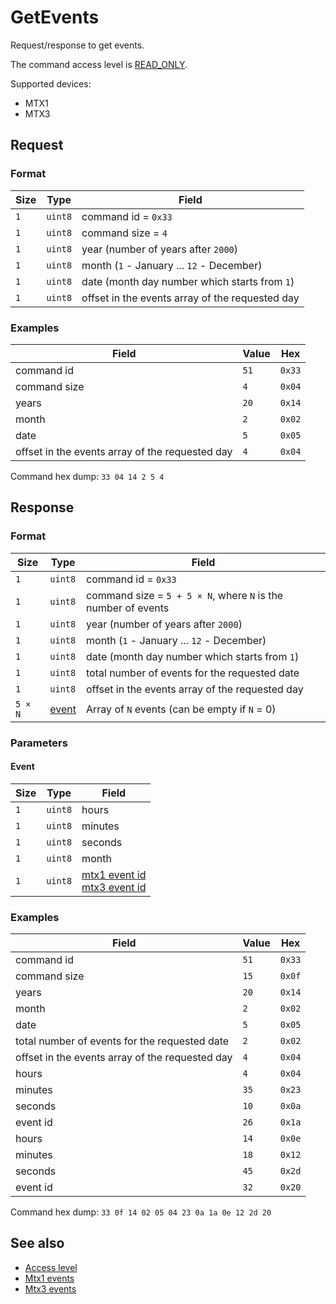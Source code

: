 # GetEvents

Request/response to get events.

The command access level is [READ_ONLY](../basics.md#command-access-level).

Supported devices:
- MTX1
- MTX3


## Request

### Format

| Size | Type    | Field                                           |
| ---- | ------- | ----------------------------------------------- |
| `1`  | `uint8` | command id = `0x33`                             |
| `1`  | `uint8` | command size = `4`                              |
| `1`  | `uint8` | year (number of years after `2000`)             |
| `1`  | `uint8` | month (`1` - January ... `12` - December)       |
| `1`  | `uint8` | date (month day number which starts from `1`)   |
| `1`  | `uint8` | offset in the events array of the requested day |

### Examples

| Field                                           | Value | Hex    |
| ----------------------------------------------- | ----- | ------ |
| command id                                      | `51`  | `0x33` |
| command size                                    | `4`   | `0x04` |
| years                                           | `20`  | `0x14` |
| month                                           | `2`   | `0x02` |
| date                                            | `5`   | `0x05` |
| offset in the events array of the requested day | `4`   | `0x04` |

Command hex dump: `33 04 14 2 5 4`


## Response

### Format

| Size    | Type              | Field                                                         |
| ------- | ----------------- | ------------------------------------------------------------- |
| `1`     | `uint8`           | command id = `0x33`                                           |
| `1`     | `uint8`           | command size = `5 + 5 × N`, where `N` is the number of events |
| `1`     | `uint8`           | year (number of years after `2000`)                           |
| `1`     | `uint8`           | month (`1` - January ... `12` - December)                     |
| `1`     | `uint8`           | date (month day number which starts from `1`)                 |
| `1`     | `uint8`           | total number of events for the requested date                 |
| `1`     | `uint8`           | offset in the events array of the requested day               |
| `5 × N` | [event](./#event) | Array of `N` events (can be empty if `N` = 0)                 |

### Parameters

#### Event

| Size | Type    | Field                                                                          |
| ---- | ------- | ------------------------------------------------------------------------------ |
| `1`  | `uint8` | hours                                                                          |
| `1`  | `uint8` | minutes                                                                        |
| `1`  | `uint8` | seconds                                                                        |
| `1`  | `uint8` | month                                                                          |
| `1`  | `uint8` | [mtx1 event id](../../mtx3/events.md)<br>[mtx3 event id](../../mtx3/events.md) |

### Examples

| Field                                           | Value | Hex    |
| ----------------------------------------------- | ----- | ------ |
| command id                                      | `51`  | `0x33` |
| command size                                    | `15`  | `0x0f` |
| years                                           | `20`  | `0x14` |
| month                                           | `2`   | `0x02` |
| date                                            | `5`   | `0x05` |
| total number of events for the requested date   | `2`   | `0x02` |
| offset in the events array of the requested day | `4`   | `0x04` |
| hours                                           | `4`   | `0x04` |
| minutes                                         | `35`  | `0x23` |
| seconds                                         | `10`  | `0x0a` |
| event id                                        | `26`  | `0x1a` |
| hours                                           | `14`  | `0x0e` |
| minutes                                         | `18`  | `0x12` |
| seconds                                         | `45`  | `0x2d` |
| event id                                        | `32`  | `0x20` |

Command hex dump: `33 0f 14 02 05 04 23 0a 1a 0e 12 2d 20`


## See also

* [Access level](../basics.md#command-access-level)
* [Mtx1 events](../events.md)
* [Mtx3 events](../../mtx3/events.md)
